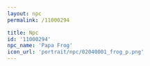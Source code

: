 ```yaml
---
layout: npc
permalink: /11000294

title: Npc
id: '11000294'
npc_name: 'Papa Frog'
icon_url: 'portrait/npc/02040001_frog_p.png'
---
```

